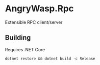 # AngryWasp.Rpc

Extensible RPC client/server

## Building

Requires .NET Core

`dotnet restore && dotnet build -c Release`